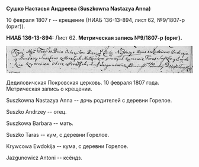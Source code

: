 **Сушко Настасья Андреева (Suszkowna Nastazya Anna)**

10 февраля 1807 г -- крещение (НИАБ 136-13-894, лист 62, №9/1807-р
(ориг)).

**НИАБ 136-13-894:** Лист 62. **Метрическая запись №9/1807-р (ориг).**

![](./media/1668f7546129c4221cd9f10054df427a455a2034.png)

Дедиловичская Покровская церковь. 10 февраля 1807 года. Метрическая
запись о крещении.

Suszkowna Nastazya Anna -- дочь родителей с деревни Горелое.

Suszko Andrzey -- отец.

Suszkowa Barbara -- мать.

Suszko Taras -- кум, с деревни Горелое.

Krywcowa Ewdokija -- кума, с деревни Горелое.

Jazgunowicz Antoni -- ксёндз.
